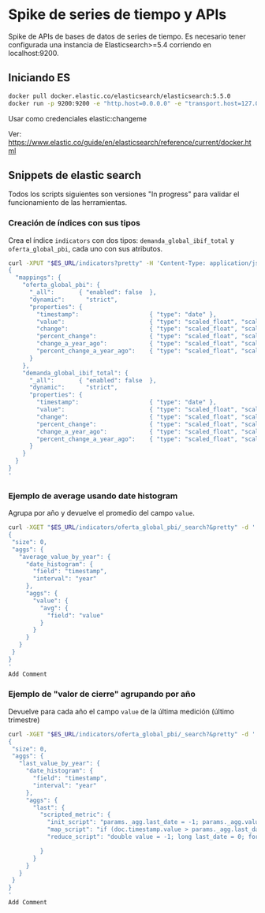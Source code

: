 # Spike de series de tiempo y APIs

Spike de APIs de bases de datos de series de tiempo.
Es necesario tener configurada una instancia de Elasticsearch>=5.4 corriendo en localhost:9200.

## Iniciando ES

```bash
docker pull docker.elastic.co/elasticsearch/elasticsearch:5.5.0
docker run -p 9200:9200 -e "http.host=0.0.0.0" -e "transport.host=127.0.0.1" docker.elastic.co/elasticsearch/elasticsearch:5.5.0
```

Usar como credenciales elastic:changeme

Ver: https://www.elastic.co/guide/en/elasticsearch/reference/current/docker.html

## Snippets de elastic search

Todos los scripts siguientes son versiones "In progress" para validar el funcionamiento de las herramientas.

### Creación de índices con sus tipos

Crea el índice `indicators` con dos tipos: `demanda_global_ibif_total` y `oferta_global_pbi`, cada uno con sus atributos.

```bash
curl -XPUT "$ES_URL/indicators?pretty" -H 'Content-Type: application/json' -d'
{
  "mappings": {
    "oferta_global_pbi": {
      "_all":       { "enabled": false  },
      "dynamic":      "strict",
      "properties": {
        "timestamp":                    { "type": "date" },
        "value":                        { "type": "scaled_float", "scaling_factor": 10000000 },
        "change":                       { "type": "scaled_float", "scaling_factor": 10000000 },
        "percent_change":               { "type": "scaled_float", "scaling_factor": 10000000 },
        "change_a_year_ago":            { "type": "scaled_float", "scaling_factor": 10000000 },
        "percent_change_a_year_ago":    { "type": "scaled_float", "scaling_factor": 10000000 }
      }
    },
    "demanda_global_ibif_total": {
      "_all":       { "enabled": false  },
      "dynamic":      "strict",
      "properties": {
        "timestamp":                    { "type": "date" },
        "value":                        { "type": "scaled_float", "scaling_factor": 10000000 },
        "change":                       { "type": "scaled_float", "scaling_factor": 10000000 },
        "percent_change":               { "type": "scaled_float", "scaling_factor": 10000000 },
        "change_a_year_ago":            { "type": "scaled_float", "scaling_factor": 10000000 },
        "percent_change_a_year_ago":    { "type": "scaled_float", "scaling_factor": 10000000 }
      }
    }
  }
}
'
```

### Ejemplo de average usando date histogram

Agrupa por año y devuelve el promedio del campo `value`.

```bash
curl -XGET "$ES_URL/indicators/oferta_global_pbi/_search?&pretty" -d '
{
 "size": 0,
 "aggs": {
   "average_value_by_year": {
     "date_histogram": {
       "field": "timestamp",
       "interval": "year"
     },
     "aggs": {
       "value": {
         "avg": {
           "field": "value"
         }
       }
     }
   }
 }
}
'
Add Comment
```

### Ejemplo de "valor de cierre" agrupando por año

Devuelve para cada año el campo `value` de la última medición (último trimestre)

```bash
curl -XGET "$ES_URL/indicators/oferta_global_pbi/_search?&pretty" -d '
{
 "size": 0,
 "aggs": {
   "last_value_by_year": {
     "date_histogram": {
       "field": "timestamp",
       "interval": "year"
     },
     "aggs": {
       "last": {
         "scripted_metric": {
           "init_script": "params._agg.last_date = -1; params._agg.value = 0;",
           "map_script": "if (doc.timestamp.value > params._agg.last_date) { params._agg.last_date = doc.timestamp.value; params._agg.value = doc.value.value; }",
           "reduce_script": "double value = -1; long last_date = 0; for (a in params._aggs) { if (a != null && a.last_date > last_date) { value = a.value; last_date = a.last_date; } } return value"

         }
       }
     }
   }
 }
}
'
Add Comment
```
